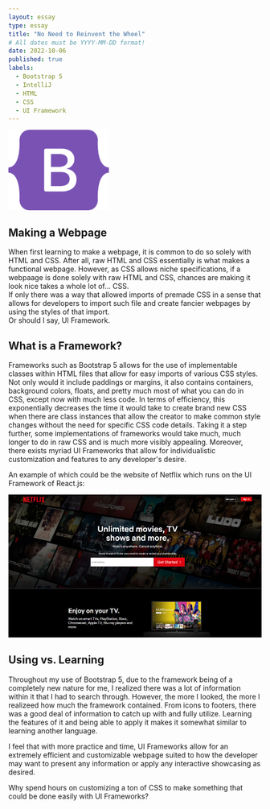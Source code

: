 ```yaml
---
layout: essay
type: essay
title: "No Need to Reinvent the Wheel"
# All dates must be YYYY-MM-DD format!
date: 2022-10-06
published: true
labels:
  - Bootstrap 5
  - IntelliJ
  - HTML
  - CSS
  - UI Framework
---
```


<img width="200px" class="rounded float-start pe-4" src="../img/frameworkwheel/bootstrap5.png">


## Making a Webpage

When first learning to make a webpage, it is common to do so solely with HTML and CSS. After all, raw HTML and CSS essentially is what makes a functional webpage. 
However, as CSS allows niche specifications, if a webpaage is done solely with raw HTML and CSS, chances are making it look nice takes a whole lot of... CSS.
<br>
If only there was a way that allowed imports of premade CSS in a sense that allows for developers to import such file and create fancier webpages by using the styles of that import.<br>
Or should I say, UI Framework.

## What is a Framework?

Frameworks such as Bootstrap 5 allows for the use of implementable classes within HTML files that allow for easy imports of various CSS styles. 
Not only would it include paddings or margins, it also contains containers, background colors, floats, and pretty much most of what you can do in CSS, except now with much less code. 
In terms of efficiency, this exponentially decreases the time it would take to create brand new CSS when there are class instances that allow the creator to make common style changes without the need for specific CSS code details. 
Taking it a step further, some implementations of frameworks would take much, much longer to do in raw CSS and is much more visibly appealing.
Moreover, there exists myriad UI Frameworks that allow for individualistic customization and features to any developer's desire.

An example of which could be the website of Netflix which runs on the UI Framework of React.js: <br>
<center>
<img class="rounded pe-4" src="../img/frameworkwheel/Netflix.jpg" style="text-align: center;">
</center>
  
## Using vs. Learning

Throughout my use of Bootstrap 5, due to the framework being of a completely new nature for me, I realized there was a lot of information within it that I had to search through. However, the more I looked, the more I realizeed how much the framework contained. From icons to footers, there was a good deal of information to catch up with and fully utilize. Learning the features of it and being able to apply it makes it somewhat similar to learning another language.

I feel that with more practice and time, UI Frameworks allow for an extremely efficient and customizable webpage suited to how the developer may want to present any information or apply any interactive showcasing as desired.


Why spend hours on customizing a ton of CSS to make something that could be done easily with UI Frameworks?

